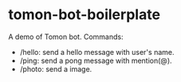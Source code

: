 # tomon-bot-boilerplate

A demo of Tomon bot.
Commands:
- /hello: send a hello message with user's name.
- /ping: send a pong message with mention(@).
- /photo: send a image.
